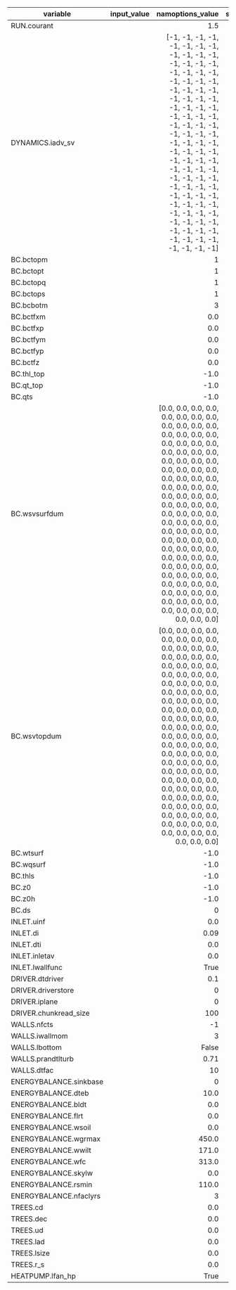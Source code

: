 | variable | input_value | namoptions_value | schema_value |
|---|---:|---:|---:|
| RUN.courant |  | 1.5 | 1.1 |
| DYNAMICS.iadv_sv |  | [-1, -1, -1, -1, -1, -1, -1, -1, -1, -1, -1, -1, -1, -1, -1, -1, -1, -1, -1, -1, -1, -1, -1, -1, -1, -1, -1, -1, -1, -1, -1, -1, -1, -1, -1, -1, -1, -1, -1, -1, -1, -1, -1, -1, -1, -1, -1, -1, -1, -1, -1, -1, -1, -1, -1, -1, -1, -1, -1, -1, -1, -1, -1, -1, -1, -1, -1, -1, -1, -1, -1, -1, -1, -1, -1, -1, -1, -1, -1, -1, -1, -1, -1, -1, -1, -1, -1, -1, -1, -1, -1, -1, -1, -1, -1, -1, -1, -1, -1, -1] | 7 |
| BC.bctopm |  | 1 | 2 |
| BC.bctopt |  | 1 | 2 |
| BC.bctopq |  | 1 | 2 |
| BC.bctops |  | 1 | 2 |
| BC.bcbotm |  | 3 | 1 |
| BC.bctfxm |  | 0.0 | 288.0 |
| BC.bctfxp |  | 0.0 | 288.0 |
| BC.bctfym |  | 0.0 | 288.0 |
| BC.bctfyp |  | 0.0 | 288.0 |
| BC.bctfz |  | 0.0 | 288.0 |
| BC.thl_top |  | -1.0 | 288.0 |
| BC.qt_top |  | -1.0 | 0.0 |
| BC.qts |  | -1.0 | 0.0 |
| BC.wsvsurfdum |  | [0.0, 0.0, 0.0, 0.0, 0.0, 0.0, 0.0, 0.0, 0.0, 0.0, 0.0, 0.0, 0.0, 0.0, 0.0, 0.0, 0.0, 0.0, 0.0, 0.0, 0.0, 0.0, 0.0, 0.0, 0.0, 0.0, 0.0, 0.0, 0.0, 0.0, 0.0, 0.0, 0.0, 0.0, 0.0, 0.0, 0.0, 0.0, 0.0, 0.0, 0.0, 0.0, 0.0, 0.0, 0.0, 0.0, 0.0, 0.0, 0.0, 0.0, 0.0, 0.0, 0.0, 0.0, 0.0, 0.0, 0.0, 0.0, 0.0, 0.0, 0.0, 0.0, 0.0, 0.0, 0.0, 0.0, 0.0, 0.0, 0.0, 0.0, 0.0, 0.0, 0.0, 0.0, 0.0, 0.0, 0.0, 0.0, 0.0, 0.0, 0.0, 0.0, 0.0, 0.0, 0.0, 0.0, 0.0, 0.0, 0.0, 0.0, 0.0, 0.0, 0.0, 0.0, 0.0, 0.0, 0.0, 0.0, 0.0] | [] |
| BC.wsvtopdum |  | [0.0, 0.0, 0.0, 0.0, 0.0, 0.0, 0.0, 0.0, 0.0, 0.0, 0.0, 0.0, 0.0, 0.0, 0.0, 0.0, 0.0, 0.0, 0.0, 0.0, 0.0, 0.0, 0.0, 0.0, 0.0, 0.0, 0.0, 0.0, 0.0, 0.0, 0.0, 0.0, 0.0, 0.0, 0.0, 0.0, 0.0, 0.0, 0.0, 0.0, 0.0, 0.0, 0.0, 0.0, 0.0, 0.0, 0.0, 0.0, 0.0, 0.0, 0.0, 0.0, 0.0, 0.0, 0.0, 0.0, 0.0, 0.0, 0.0, 0.0, 0.0, 0.0, 0.0, 0.0, 0.0, 0.0, 0.0, 0.0, 0.0, 0.0, 0.0, 0.0, 0.0, 0.0, 0.0, 0.0, 0.0, 0.0, 0.0, 0.0, 0.0, 0.0, 0.0, 0.0, 0.0, 0.0, 0.0, 0.0, 0.0, 0.0, 0.0, 0.0, 0.0, 0.0, 0.0, 0.0, 0.0, 0.0, 0.0] | [] |
| BC.wtsurf |  | -1.0 | 0.0 |
| BC.wqsurf |  | -1.0 | 0.0 |
| BC.thls |  | -1.0 | 288.0 |
| BC.z0 |  | -1.0 | 0.1 |
| BC.z0h |  | -1.0 | 0.01 |
| BC.ds |  | 0 | 1.0 |
| INLET.uinf |  | 0.0 | 1.0 |
| INLET.di |  | 0.09 | 1.0 |
| INLET.dti |  | 0.0 | 1.0 |
| INLET.inletav |  | 0.0 | 600.0 |
| INLET.lwallfunc |  | True | False |
| DRIVER.dtdriver |  | 0.1 | 1.0 |
| DRIVER.driverstore |  | 0 | 1 |
| DRIVER.iplane |  | 0 | 2 |
| DRIVER.chunkread_size |  | 100 | 1 |
| WALLS.nfcts |  | -1 | 0 |
| WALLS.iwallmom |  | 3 | 1 |
| WALLS.lbottom |  | False | True |
| WALLS.prandtlturb |  | 0.71 | 0.33 |
| WALLS.dtfac |  | 10 | 60.0 |
| ENERGYBALANCE.sinkbase |  | 0 | 1 |
| ENERGYBALANCE.dteb |  | 10.0 | 60.0 |
| ENERGYBALANCE.bldt |  | 0.0 | 288.0 |
| ENERGYBALANCE.flrt |  | 0.0 | 288.0 |
| ENERGYBALANCE.wsoil |  | 0.0 | 0.3 |
| ENERGYBALANCE.wgrmax |  | 450.0 | 0.5 |
| ENERGYBALANCE.wwilt |  | 171.0 | 0.1 |
| ENERGYBALANCE.wfc |  | 313.0 | 0.4 |
| ENERGYBALANCE.skylw |  | 0.0 | 400.0 |
| ENERGYBALANCE.rsmin |  | 110.0 | 50.0 |
| ENERGYBALANCE.nfaclyrs |  | 3 | 5 |
| TREES.cd |  | 0.0 | 0.2 |
| TREES.dec |  | 0.0 | 1.0 |
| TREES.ud |  | 0.0 | 1.0 |
| TREES.lad |  | 0.0 | 0.1 |
| TREES.lsize |  | 0.0 | 0.1 |
| TREES.r_s |  | 0.0 | 100.0 |
| HEATPUMP.lfan_hp |  | True | False |
